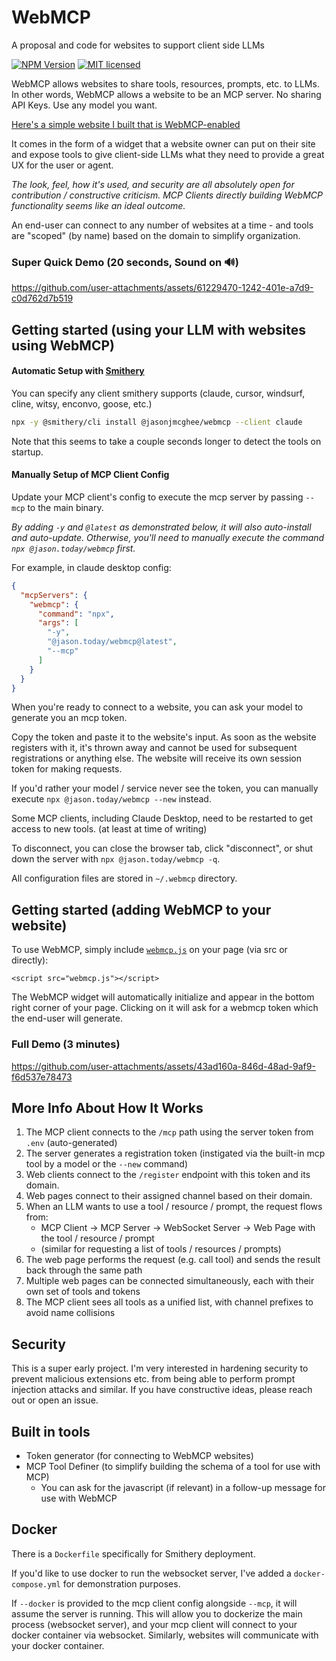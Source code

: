 # WebMCP

A proposal and code for websites to support client side LLMs

[![NPM Version](https://img.shields.io/npm/v/%40jason.today%2Fwebmcp)](https://www.npmjs.com/package/@jason.today/webmcp) [![MIT licensed](https://img.shields.io/npm/l/%40jason.today%2Fwebmcp)](./LICENSE)

WebMCP allows websites to share tools, resources, prompts, etc. to LLMs. In other words, WebMCP allows a website to be an MCP server. No sharing API Keys. Use any model you want.

[Here's a simple website I built that is WebMCP-enabled](https://webmcp.dev)

It comes in the form of a widget that a website owner can put on their site and expose tools to give client-side LLMs what they need to provide a great UX for the user or agent.

_The look, feel, how it's used, and security are all absolutely open for contribution / constructive criticism. MCP Clients directly building WebMCP functionality seems like an ideal outcome._

An end-user can connect to any number of websites at a time - and tools are "scoped" (by name) based on the domain to simplify organization.

### Super Quick Demo (20 seconds, Sound on 🔊)

https://github.com/user-attachments/assets/61229470-1242-401e-a7d9-c0d762d7b519

## Getting started (using your LLM with websites using WebMCP)

#### Automatic Setup with [Smithery](https://smithery.ai/server/@jasonjmcghee/webmcp)

You can specify any client smithery supports (claude, cursor, windsurf, cline, witsy, enconvo, goose, etc.)

```bash
npx -y @smithery/cli install @jasonjmcghee/webmcp --client claude
```

Note that this seems to take a couple seconds longer to detect the tools on startup.

#### Manually Setup of MCP Client Config

Update your MCP client's config to execute the mcp server by passing `--mcp` to the main binary.

_By adding `-y` and `@latest` as demonstrated below, it will also auto-install and auto-update. Otherwise, you'll need to manually execute the command `npx @jason.today/webmcp` first._

For example, in claude desktop config:

```json
{
  "mcpServers": {
    "webmcp": {
      "command": "npx",
      "args": [
        "-y",
        "@jason.today/webmcp@latest",
        "--mcp"
      ]
    }
  }
}
```

When you're ready to connect to a website, you can ask your model to generate you an mcp token.

Copy the token and paste it to the website's input. As soon as the website registers with it, it's thrown away and cannot be used for subsequent registrations or anything else. The website will receive its own session token for making requests.

If you'd rather your model / service never see the token, you can manually execute `npx @jason.today/webmcp --new` instead.

Some MCP clients, including Claude Desktop, need to be restarted to get access to new tools. (at least at time of writing)

To disconnect, you can close the browser tab, click "disconnect", or shut down the server with `npx @jason.today/webmcp -q`.

All configuration files are stored in `~/.webmcp` directory.

## Getting started (adding WebMCP to your website)

To use WebMCP, simply include [`webmcp.js`](https://github.com/jasonjmcghee/WebMCP/releases) on your page (via src or directly):

```
<script src="webmcp.js"></script>
```

The WebMCP widget will automatically initialize and appear in the bottom right corner of your page. Clicking on it will ask for a webmcp token which the end-user will generate.

### Full Demo (3 minutes)

https://github.com/user-attachments/assets/43ad160a-846d-48ad-9af9-f6d537e78473

## More Info About How It Works

1. The MCP client connects to the `/mcp` path using the server token from `.env` (auto-generated)
2. The server generates a registration token (instigated via the built-in mcp tool by a model or the `--new` command)
3. Web clients connect to the `/register` endpoint with this token and its domain.
4. Web pages connect to their assigned channel based on their domain.
5. When an LLM wants to use a tool / resource / prompt, the request flows from:
   - MCP Client → MCP Server → WebSocket Server → Web Page with the tool / resource / prompt
   - (similar for requesting a list of tools / resources / prompts)
6. The web page performs the request (e.g. call tool) and sends the result back through the same path
7. Multiple web pages can be connected simultaneously, each with their own set of tools and tokens
8. The MCP client sees all tools as a unified list, with channel prefixes to avoid name collisions

## Security

This is a super early project. I'm very interested in hardening security to prevent malicious extensions etc. from being
able to perform prompt injection attacks and similar. If you have constructive ideas, please reach out or open an issue.

## Built in tools

- Token generator (for connecting to WebMCP websites)
- MCP Tool Definer (to simplify building the schema of a tool for use with MCP)
  - You can ask for the javascript (if relevant) in a follow-up message for use with WebMCP

## Docker

There is a `Dockerfile` specifically for Smithery deployment.

If you'd like to use docker to run the websocket server, I've added a `docker-compose.yml` for demonstration purposes.

If `--docker` is provided to the mcp client config alongside `--mcp`, it will assume the server is running. This will allow you to dockerize the main process (websocket server), and your mcp client will connect to your docker container via websocket. Similarly, websites will communicate with your docker container.
